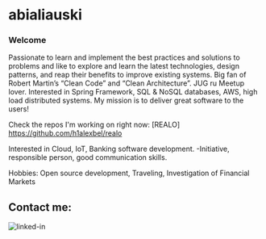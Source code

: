 # abialiauski

### Welcome
Passionate to learn and implement the best practices and solutions to problems and like to explore and learn the latest technologies, design patterns, and reap their benefits to improve existing systems. Big fan of Robert Martin’s “Clean Code” and “Clean Architecture”. JUG ru Meetup lover. Interested in Spring Framework, SQL & NoSQL databases, AWS, high load distributed systems. My mission is to deliver great software to the users!

Check the repos I'm working on right now:
[REALO] https://github.com/h1alexbel/realo

Interested in Cloud, IoT, Banking software development.
-Initiative, responsible person, good communication skills.

Hobbies:
Open source development, Traveling, Investigation of Financial Markets

## Contact me:
[<img align="left" alt="linked-in" src="https://img.shields.io/badge/linkedin-%230077B5.svg?&style=for-the-badge&logo=linkedin&logoColor=white" />](https://www.linkedin.com/in/aliaksei-bialiauski-49b2a821a/)
